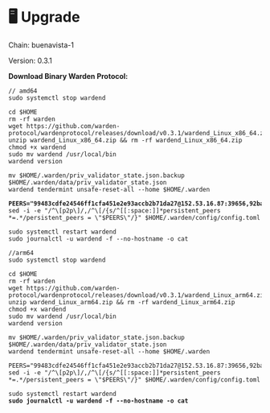 # 🖥️ Upgrade

Chain: buenavista-1

Version: 0.3.1

**Download Binary Warden Protocol:**

<pre class="language-bash"><code class="lang-bash">// amd64
sudo systemctl stop wardend

cd $HOME
rm -rf warden
wget https://github.com/warden-protocol/wardenprotocol/releases/download/v0.3.1/wardend_Linux_x86_64.zip
unzip wardend_Linux_x86_64.zip &#x26;&#x26; rm -rf wardend_Linux_x86_64.zip
chmod +x wardend
sudo mv wardend /usr/local/bin
wardend version

mv $HOME/.warden/priv_validator_state.json.backup $HOME/.warden/data/priv_validator_state.json
wardend tendermint unsafe-reset-all --home $HOME/.warden
<strong>
</strong><strong>PEERS="99483cdfe24546ff1cfa451e2e93accb2b71da27@152.53.16.87:39656,92ba004ac4bcd5afbd46bc494ec906579d1f5c1d@52.30.124.80:26656,ed5781ea586d802b580fdc3515d75026262f4b9d@54.171.21.98:26656"
</strong>sed -i -e "/^\[p2p\]/,/^\[/{s/^[[:space:]]*persistent_peers *=.*/persistent_peers = \"$PEERS\"/}" $HOME/.warden/config/config.toml

sudo systemctl restart wardend
sudo journalctl -u wardend -f --no-hostname -o cat

//arm64
sudo systemctl stop wardend

cd $HOME
rm -rf warden
wget https://github.com/warden-protocol/wardenprotocol/releases/download/v0.3.1/wardend_Linux_arm64.zip
unzip wardend_Linux_arm64.zip &#x26;&#x26; rm -rf wardend_Linux_arm64.zip
chmod +x wardend
sudo mv wardend /usr/local/bin
wardend version

mv $HOME/.warden/priv_validator_state.json.backup $HOME/.warden/data/priv_validator_state.json
wardend tendermint unsafe-reset-all --home $HOME/.warden

PEERS="99483cdfe24546ff1cfa451e2e93accb2b71da27@152.53.16.87:39656,92ba004ac4bcd5afbd46bc494ec906579d1f5c1d@52.30.124.80:26656,ed5781ea586d802b580fdc3515d75026262f4b9d@54.171.21.98:26656"
sed -i -e "/^\[p2p\]/,/^\[/{s/^[[:space:]]*persistent_peers *=.*/persistent_peers = \"$PEERS\"/}" $HOME/.warden/config/config.toml

sudo systemctl restart wardend
<strong>sudo journalctl -u wardend -f --no-hostname -o cat
</strong></code></pre>

